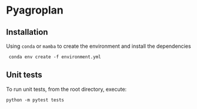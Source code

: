 # Pyagroplan

## Installation

Using `conda` or `mamba` to create the environment and install the dependencies
```script
 conda env create -f environment.yml
```

## Unit tests

To run unit tests, from the root directory, execute:
```script
python -m pytest tests
```
